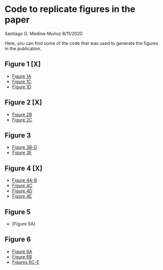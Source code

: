 Code to replicate figures in the paper
================
Santiago G. Medina-Muñoz
8/11/2020

Here, you can find some of the code that was used to generate the
figures in the publication.

## Figure 1 \[X\]

  - [Figure
    1A](paper-analysis/191005-EvaluateModelLearningCurve/06-plots.R)
  - [Figure
    1C](paper-analysis/191210-1nucOutOfFrameRepoterGopalData/01-plot.R)
  - [Figure 1D](paper-analysis/191107-PredictReporterPairs/plot.R)

## Figure 2 \[X\]

  - [Figure
    2B](paper-analysis/191010-PredictStabilityInMZT/03_predictions_mzt.R)
  - [Figure
    2C](results/19-07-15-OptimalityStrongestPredictorOfMrnaStability/plot_results.R)

## Figure 3

  - [Figure
    3B-D](paper-analysis/191010-PredictStabilityInMZT/04_residualAnalusisMir430.R)
  - [Figure
    3E](paper-analysis/191012-Fig02SylamerAnalysis/04_plotM5cAndM6Amotifs.R)

## Figure 4 \[X\]

  - [Figure 4A-B](results/19-08-19-OverlapFinal/02-mzt_overlap.R)
  - [Figure 4C](results/19-08-19-OverlapFinal/04-mouse_overlap.R)
  - [Figure
    4D](results/19-08-19-OverlapFinal/03-overlap-mammalianMicroRNAs.R)
  - [Figure
    4E](results/19-08-19-OverlapFinal/05-plotMajoExperimentalResults.R)

## Figure 5

  - \[Figure 5A\]

## Figure 6

  - [Figure
    6A](results/19-08-28-Fig04EvoAnalysis/03-plot_optimality_levels_in_miR430_targets.R)
  - [Figure
    6B](results/19-08-28-Fig04EvoAnalysis/04-model_of_mir430_enrichment.R)
  - [Figures
    6C-E](results/19-08-28-Fig04EvoAnalysis/conservation-analysis-ortologs.R)
